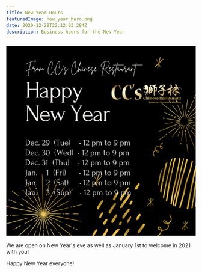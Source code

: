 ```yaml
---
title: New Year Hours
featuredImage: new_year_hero.png
date: 2020-12-29T22:12:03.284Z
description: Business hours for the New Year
---
```


![](new_year_hero.png "Our New Year Hours")

We are open on New Year's eve as well as January 1st to welcome in 2021 with you!

Happy New Year everyone!